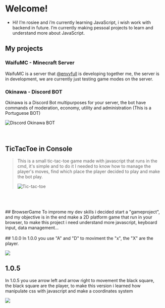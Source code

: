 # Welcome!
- Hi! I’m rosiee and i’m currently learning JavaScript, i wish work with backend in future.
I’m currently making pessoal projects to learn and understand more about JavaScript. 

## My projects

### WaifuMC - Minecraft Server
WaifuMC is a server that [@envyfull](https://github.com/envyfull) is developing together me, the server is in development, we are currently just testing game modes on the server.

### Okinawa - Discord BOT
Okinawa is a Discord Bot multipurposes for your server, the bot have commands of moderation, economy, utility and administration (This is a Portuguese BOT)

![Discord Okinawa BOT](https://i.imgur.com/vDFwaZL.png)
<br />
<br />
<br />
## TicTacToe in Console
>This is a small tic-tac-toe game made with javascript that runs in the cmd, it's simple and to do it I needed to know how to manage the player's moves, find which place the player decided to play and make the bot play.
>
>![Tic-tac-toe](https://i.imgur.com/mpnq4DP.png)
<br />
<br />
<br />
## BrowserGame
To improme my dev skills i decided start a "gameproject", and my objective is in the end make a 2D platform game that run in your browser, to make this project i need understand more javascript, keyboard input, data management...
<br />
<br />
## 1.0.0
In 1.0.0 you use "A" and "D" to moviment the "x", the "X" are the player.

![](https://i.imgur.com/RP5mKNc.png)
<br />
## 1.0.5
In 1.0.5 you use arrow left and arrow right to movement the black square, the black square are the player, to make this version i learned how manipulate css with javascript and make a coordinates system

![](https://i.imgur.com/uQiWkvt.png)

